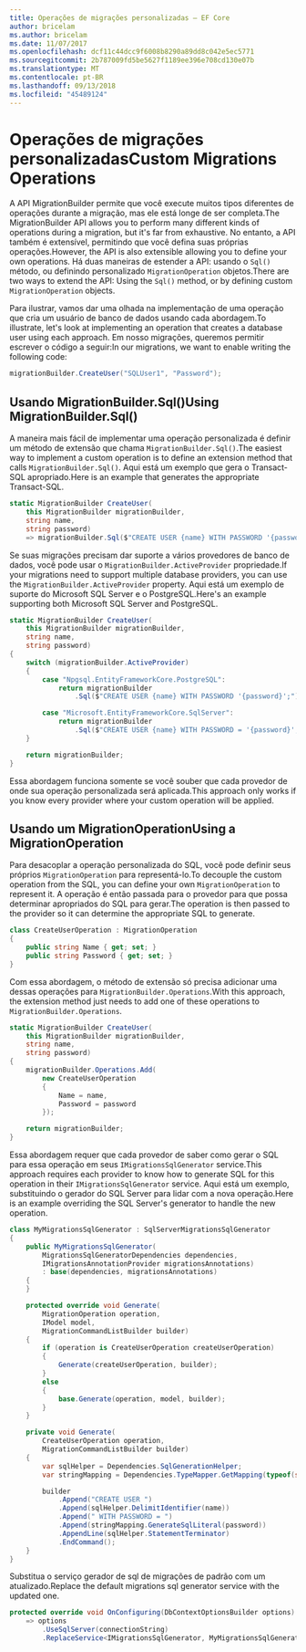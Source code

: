 ```yaml
---
title: Operações de migrações personalizadas – EF Core
author: bricelam
ms.author: bricelam
ms.date: 11/07/2017
ms.openlocfilehash: dcf11c44dcc9f6008b8290a89dd8c042e5ec5771
ms.sourcegitcommit: 2b787009fd5be5627f1189ee396e708cd130e07b
ms.translationtype: MT
ms.contentlocale: pt-BR
ms.lasthandoff: 09/13/2018
ms.locfileid: "45489124"
---
```

<a name="custom-migrations-operations"></a><span data-ttu-id="beaa5-102">Operações de migrações personalizadas</span><span class="sxs-lookup"><span data-stu-id="beaa5-102">Custom Migrations Operations</span></span>
============================
<span data-ttu-id="beaa5-103">A API MigrationBuilder permite que você execute muitos tipos diferentes de operações durante a migração, mas ele está longe de ser completa.</span><span class="sxs-lookup"><span data-stu-id="beaa5-103">The MigrationBuilder API allows you to perform many different kinds of operations during a migration, but it's far from exhaustive.</span></span> <span data-ttu-id="beaa5-104">No entanto, a API também é extensível, permitindo que você defina suas próprias operações.</span><span class="sxs-lookup"><span data-stu-id="beaa5-104">However, the API is also extensible allowing you to define your own operations.</span></span> <span data-ttu-id="beaa5-105">Há duas maneiras de estender a API: usando o `Sql()` método, ou definindo personalizado `MigrationOperation` objetos.</span><span class="sxs-lookup"><span data-stu-id="beaa5-105">There are two ways to extend the API: Using the `Sql()` method, or by defining custom `MigrationOperation` objects.</span></span>

<span data-ttu-id="beaa5-106">Para ilustrar, vamos dar uma olhada na implementação de uma operação que cria um usuário de banco de dados usando cada abordagem.</span><span class="sxs-lookup"><span data-stu-id="beaa5-106">To illustrate, let's look at implementing an operation that creates a database user using each approach.</span></span> <span data-ttu-id="beaa5-107">Em nosso migrações, queremos permitir escrever o código a seguir:</span><span class="sxs-lookup"><span data-stu-id="beaa5-107">In our migrations, we want to enable writing the following code:</span></span>

``` csharp
migrationBuilder.CreateUser("SQLUser1", "Password");
```

<a name="using-migrationbuildersql"></a><span data-ttu-id="beaa5-108">Usando MigrationBuilder.Sql()</span><span class="sxs-lookup"><span data-stu-id="beaa5-108">Using MigrationBuilder.Sql()</span></span>
----------------------------
<span data-ttu-id="beaa5-109">A maneira mais fácil de implementar uma operação personalizada é definir um método de extensão que chama `MigrationBuilder.Sql()`.</span><span class="sxs-lookup"><span data-stu-id="beaa5-109">The easiest way to implement a custom operation is to define an extension method that calls `MigrationBuilder.Sql()`.</span></span>
<span data-ttu-id="beaa5-110">Aqui está um exemplo que gera o Transact-SQL apropriado.</span><span class="sxs-lookup"><span data-stu-id="beaa5-110">Here is an example that generates the appropriate Transact-SQL.</span></span>

``` csharp
static MigrationBuilder CreateUser(
    this MigrationBuilder migrationBuilder,
    string name,
    string password)
    => migrationBuilder.Sql($"CREATE USER {name} WITH PASSWORD '{password}';");
```

<span data-ttu-id="beaa5-111">Se suas migrações precisam dar suporte a vários provedores de banco de dados, você pode usar o `MigrationBuilder.ActiveProvider` propriedade.</span><span class="sxs-lookup"><span data-stu-id="beaa5-111">If your migrations need to support multiple database providers, you can use the `MigrationBuilder.ActiveProvider` property.</span></span> <span data-ttu-id="beaa5-112">Aqui está um exemplo de suporte do Microsoft SQL Server e o PostgreSQL.</span><span class="sxs-lookup"><span data-stu-id="beaa5-112">Here's an example supporting both Microsoft SQL Server and PostgreSQL.</span></span>

``` csharp
static MigrationBuilder CreateUser(
    this MigrationBuilder migrationBuilder,
    string name,
    string password)
{
    switch (migrationBuilder.ActiveProvider)
    {
        case "Npgsql.EntityFrameworkCore.PostgreSQL":
            return migrationBuilder
                .Sql($"CREATE USER {name} WITH PASSWORD '{password}';");

        case "Microsoft.EntityFrameworkCore.SqlServer":
            return migrationBuilder
                .Sql($"CREATE USER {name} WITH PASSWORD = '{password}';");
    }

    return migrationBuilder;
}
```

<span data-ttu-id="beaa5-113">Essa abordagem funciona somente se você souber que cada provedor de onde sua operação personalizada será aplicada.</span><span class="sxs-lookup"><span data-stu-id="beaa5-113">This approach only works if you know every provider where your custom operation will be applied.</span></span>

<a name="using-a-migrationoperation"></a><span data-ttu-id="beaa5-114">Usando um MigrationOperation</span><span class="sxs-lookup"><span data-stu-id="beaa5-114">Using a MigrationOperation</span></span>
---------------------------
<span data-ttu-id="beaa5-115">Para desacoplar a operação personalizada do SQL, você pode definir seus próprios `MigrationOperation` para representá-lo.</span><span class="sxs-lookup"><span data-stu-id="beaa5-115">To decouple the custom operation from the SQL, you can define your own `MigrationOperation` to represent it.</span></span> <span data-ttu-id="beaa5-116">A operação é então passada para o provedor para que possa determinar apropriados do SQL para gerar.</span><span class="sxs-lookup"><span data-stu-id="beaa5-116">The operation is then passed to the provider so it can determine the appropriate SQL to generate.</span></span>

``` csharp
class CreateUserOperation : MigrationOperation
{
    public string Name { get; set; }
    public string Password { get; set; }
}
```

<span data-ttu-id="beaa5-117">Com essa abordagem, o método de extensão só precisa adicionar uma dessas operações para `MigrationBuilder.Operations`.</span><span class="sxs-lookup"><span data-stu-id="beaa5-117">With this approach, the extension method just needs to add one of these operations to `MigrationBuilder.Operations`.</span></span>

``` csharp
static MigrationBuilder CreateUser(
    this MigrationBuilder migrationBuilder,
    string name,
    string password)
{
    migrationBuilder.Operations.Add(
        new CreateUserOperation
        {
            Name = name,
            Password = password
        });

    return migrationBuilder;
}
```

<span data-ttu-id="beaa5-118">Essa abordagem requer que cada provedor de saber como gerar o SQL para essa operação em seus `IMigrationsSqlGenerator` service.</span><span class="sxs-lookup"><span data-stu-id="beaa5-118">This approach requires each provider to know how to generate SQL for this operation in their `IMigrationsSqlGenerator` service.</span></span> <span data-ttu-id="beaa5-119">Aqui está um exemplo, substituindo o gerador do SQL Server para lidar com a nova operação.</span><span class="sxs-lookup"><span data-stu-id="beaa5-119">Here is an example overriding the SQL Server's generator to handle the new operation.</span></span>

``` csharp
class MyMigrationsSqlGenerator : SqlServerMigrationsSqlGenerator
{
    public MyMigrationsSqlGenerator(
        MigrationsSqlGeneratorDependencies dependencies,
        IMigrationsAnnotationProvider migrationsAnnotations)
        : base(dependencies, migrationsAnnotations)
    {
    }

    protected override void Generate(
        MigrationOperation operation,
        IModel model,
        MigrationCommandListBuilder builder)
    {
        if (operation is CreateUserOperation createUserOperation)
        {
            Generate(createUserOperation, builder);
        }
        else
        {
            base.Generate(operation, model, builder);
        }
    }

    private void Generate(
        CreateUserOperation operation,
        MigrationCommandListBuilder builder)
    {
        var sqlHelper = Dependencies.SqlGenerationHelper;
        var stringMapping = Dependencies.TypeMapper.GetMapping(typeof(string));

        builder
            .Append("CREATE USER ")
            .Append(sqlHelper.DelimitIdentifier(name))
            .Append(" WITH PASSWORD = ")
            .Append(stringMapping.GenerateSqlLiteral(password))
            .AppendLine(sqlHelper.StatementTerminator)
            .EndCommand();
    }
}
```

<span data-ttu-id="beaa5-120">Substitua o serviço gerador de sql de migrações de padrão com um atualizado.</span><span class="sxs-lookup"><span data-stu-id="beaa5-120">Replace the default migrations sql generator service with the updated one.</span></span>

``` csharp
protected override void OnConfiguring(DbContextOptionsBuilder options)
    => options
        .UseSqlServer(connectionString)
        .ReplaceService<IMigrationsSqlGenerator, MyMigrationsSqlGenerator>();
```
